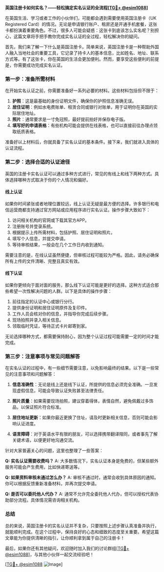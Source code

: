 **英国注册卡如何实名？——轻松搞定实名认证的全流程[[TG💪+ @esim1088](https://t.me/s/esim1088)]**

在英国生活、学习或者工作的小伙伴们，可能都会遇到需要使用英国注册卡（UK Registered Card）的情况。无论是申请银行账户、租房还是开通手机套餐，这张卡都扮演着重要角色。不过，很多人可能会疑惑：这张卡到底该怎么实名呢？别担心，这篇文章将手把手教你完成实名认证的全过程，轻松解决你的疑问。

首先，我们来了解一下什么是英国注册卡。简单来说，英国注册卡是一种帮助外国人融入当地社会的重要工具，它记录了持卡人的基本信息，比如姓名、地址、联系方式等。有了这张卡，你在英国的生活会更加便利。然而，要享受这些便利的前提是，你需要成功完成实名认证。

### 第一步：准备所需材料

在开始实名认证之前，你需要准备好一系列必要的材料。这些材料包括但不限于：

1. **护照**：这是最基础的身份证明文件，确保你的护照信息准确无误。
2. **居住证明**：例如水电费账单、租赁合同或银行对账单，用于证明你在英国的实际居住地址。
3. **照片**：通常要求是一寸免冠照，最好提前拍好并保存电子版。
4. **填写好的申请表格**：有些机构可能会提供在线表格，也可以直接前往办理点领取纸质表格。

准备好以上材料后，你就具备了实名认证的基本条件。接下来，我们就进入具体的认证流程。

### 第二步：选择合适的认证途径

英国的注册卡实名认证可以通过多种方式进行，常见的有线上和线下两种方式。具体选择哪种方式取决于你的个人情况和偏好。

#### 线上认证

如果你时间紧张或者地理位置较远，线上认证无疑是最方便的选择。许多银行和电信运营商都支持通过官方网站或应用程序进行实名认证。操作步骤大致如下：

1. 访问相关机构的官网或下载其官方APP。
2. 注册账号并登录系统。
3. 根据提示上传所需材料，包括护照、居住证明和照片。
4. 填写个人信息，并提交申请。
5. 等待审核结果，一般会在几个工作日内收到通知。

需要注意的是，在线认证虽然便捷，但审核过程可能较为严格。因此，请务必确保所有上传的文件清晰、完整且真实有效。

#### 线下认证

如果你更倾向于面对面的服务，那么线下认证可能是更好的选择。这种方式适合那些希望一次性解决问题的人群。以下是具体的操作步骤：

1. 前往指定的认证中心或银行分行。
2. 提供身份证明和居住证明原件及复印件。
3. 工作人员会核对你的信息，并指导你完成后续步骤。
4. 现场拍照并录入相关信息。
5. 领取临时凭证，等待正式卡片邮寄到家。

无论选择哪种方式，都需要保持耐心，因为整个认证过程可能需要一定的时间才能完成。

### 第三步：注意事项与常见问题解答

在实名认证的过程中，有一些细节需要注意，以免影响最终的结果。以下是一些常见的注意事项和问题解答：

1. **信息准确性**：无论是线上还是线下认证，所提供的信息必须完全准确。一旦发现虚假信息，可能会导致认证失败甚至法律责任。
   
2. **照片质量**：如果需要现场拍照，建议穿着得体，表情自然，避免佩戴过多饰品，以保证照片符合标准。

3. **居住地址更新**：如果你最近更换了住址，请及时更新相关信息，否则可能会影响认证进度。

4. **语言障碍**：对于英语水平有限的朋友，可以选择携带翻译陪同，或者事先了解关键术语，以便更好地沟通交流。

针对大家普遍关心的问题，这里也整理了一些答案：

**Q: 实名认证需要收费吗？**
A: 大多数情况下，实名认证本身是免费的，但某些额外服务可能会产生费用，比如快递寄送等。

**Q: 如果资料审核未通过怎么办？**
A: 审核不通过时，通常会收到具体原因的通知。你可以根据反馈重新准备材料，并再次提交申请。

**Q: 是否可以委托他人代办？**
A: 通常不允许完全委托他人代办，但可以授权代表协助部分流程。具体情况需咨询相关机构。

### 总结

总的来说，英国注册卡的实名认证并不复杂，只要按照上述步骤认真准备并执行，就能顺利完成。在这个过程中，保持良好的心态和细致的态度至关重要。希望这篇文章能为你提供清晰的指引，让你顺利拿到属于自己的注册卡！

最后，如果你还有其他疑问，欢迎随时加入我们的讨论群组[[TG💪+ @esim1088](https://t.me/s/esim1088)]，与其他小伙伴一起交流经验吧！

[[TG💪+ @esim1088](https://t.me/s/esim1088) ![Image](https://i.postimg.cc/4NQfJmqS/Snipaste-2025-05-13-00-14-12.png)]